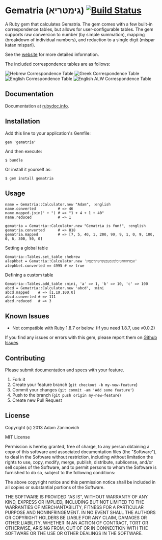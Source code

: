 # Gematria (גימטריא) [![Build Status](https://travis-ci.org/adamzaninovich/gematria.png?branch=master)](https://travis-ci.org/adamzaninovich/gematria)

A Ruby gem that calculates Gematria. The gem comes with a few built-in correspondence tables, but allows for user-configurable tables. The gem supports raw conversion to number (by simple summation), mapping (breakdown of individual numbers), and reduction to a single digit (mispar katan mispari).

See the [website](http://adamzaninovich.github.com/gematria) for more detailed information.

The included correspondence tables are as follows:

![Hebrew Correspondence Table](http://adamzaninovich.github.com/gematria/images/hebrew.png)
![Greek Correspondence Table](http://adamzaninovich.github.com/gematria/images/greek.png)
![English Correspondence Table](http://adamzaninovich.github.com/gematria/images/english.png)
![English ALW Correspondence Table](http://adamzaninovich.github.com/gematria/images/alw.png)

## Documentation

Documentation at [rubydoc.info](http://rubydoc.info/github/adamzaninovich/gematria).

## Installation

Add this line to your application's Gemfile:

    gem 'gematria'

And then execute:

    $ bundle

Or install it yourself as:

    $ gem install gematria

## Usage

    name = Gematria::Calculator.new "Adam", :english
    name.converted          # => 46
    name.mapped.join(" + ") # => "1 + 4 + 1 + 40"
    name.reduced            # => 1

    gematria = Gematria::Calculator.new "Gematria is fun!", :english
    gematria.converted      # => 818
    gematria.mapped         # => [7, 5, 40, 1, 200, 90, 9, 1, 0, 9, 100, 0, 6, 300, 50, 0]

Setting a global table

    Gematria::Tables.set_table :hebrew
    alephbet = Gematria::Calculator.new 'אבגדהוזחטיכלמנסעפצקרשתךםןףץ'
    alephbet.converted == 4995 # => true

Defining a custom table

    Gematria::Tables.add_table :mini, 'a' => 1, 'b' => 10, 'c' => 100
    abcd = Gematria::Calculator.new 'abcd', :mini
    abcd.mapped    # => [1,10,100,0]
    abcd.converted # => 111
    abcd.reduced   # => 3

## Known Issues

* Not compatible with Ruby 1.8.7 or below. (If you need 1.8.7, use v0.0.2)

If you find any issues or errors with this gem, please report them on [Github Issues](http://github.com/adamzaninovich/gematria/issues).

## Contributing

Please submit documentation and specs with your feature.

1. Fork it
2. Create your feature branch (`git checkout -b my-new-feature`)
3. Commit your changes (`git commit -am 'Add some feature'`)
4. Push to the branch (`git push origin my-new-feature`)
5. Create new Pull Request

## License

Copyright (c) 2013 Adam Zaninovich

MIT License

Permission is hereby granted, free of charge, to any person obtaining
a copy of this software and associated documentation files (the
"Software"), to deal in the Software without restriction, including
without limitation the rights to use, copy, modify, merge, publish,
distribute, sublicense, and/or sell copies of the Software, and to
permit persons to whom the Software is furnished to do so, subject to
the following conditions:

The above copyright notice and this permission notice shall be
included in all copies or substantial portions of the Software.

THE SOFTWARE IS PROVIDED "AS IS", WITHOUT WARRANTY OF ANY KIND,
EXPRESS OR IMPLIED, INCLUDING BUT NOT LIMITED TO THE WARRANTIES OF
MERCHANTABILITY, FITNESS FOR A PARTICULAR PURPOSE AND
NONINFRINGEMENT. IN NO EVENT SHALL THE AUTHORS OR COPYRIGHT HOLDERS BE
LIABLE FOR ANY CLAIM, DAMAGES OR OTHER LIABILITY, WHETHER IN AN ACTION
OF CONTRACT, TORT OR OTHERWISE, ARISING FROM, OUT OF OR IN CONNECTION
WITH THE SOFTWARE OR THE USE OR OTHER DEALINGS IN THE SOFTWARE.
